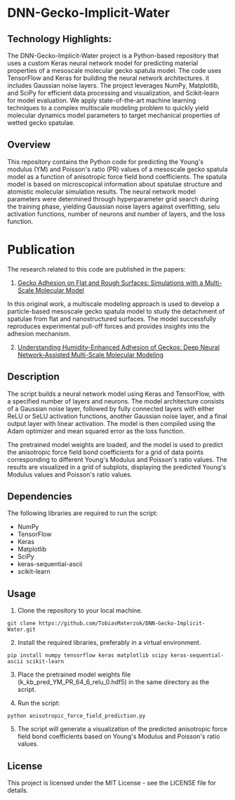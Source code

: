 # DNN-Gecko-Implicit-Water

## Technology Highlights:

The DNN-Gecko-Implicit-Water project is a Python-based repository that uses a custom Keras neural network model for predicting material properties of a mesoscale molecular gecko spatula model. The code uses TensorFlow and Keras for building the neural network architectures. it includes Gaussian noise layers. The project leverages NumPy, Matplotlib, and SciPy for efficient data processing and visualization, and Scikit-learn for model evaluation. We apply state-of-the-art machine learning techniques to a complex multiscale modeling problem to quickly yield molecular dynamics model parameters to target mechanical properties of wetted gecko spatulae.

## Overview

This repository contains the Python code for predicting the Young's modulus (YM) and Poisson's ratio (PR) values of a mesoscale gecko spatula model as a function of anisotropic force field bond coefficients. The spatula model is based on microscopical information about spatulae structure and atomistic molecular simulation results. The neural network model parameters were determined through hyperparameter grid search during the training phase, yielding Gaussian noise layers against overfitting, selu activation functions, number of neurons and number of layers, and the loss function.

# Publication

The research related to this code are published in the papers:
 1. [Gecko Adhesion on Flat and Rough Surfaces: Simulations with a Multi-Scale Molecular Model](https://onlinelibrary.wiley.com/doi/full/10.1002/smll.202206085)

In this original work, a multiscale modeling approach is used to develop a particle-based mesoscale gecko spatula model to study the detachment of spatulae from flat and nanostructured surfaces. The model successfully reproduces experimental pull-off forces and provides insights into the adhesion mechanism.

 2. [Understanding Humidity-Enhanced Adhesion of Geckos: Deep Neural Network-Assisted Multi-Scale Molecular Modeling](https://doi.org/10.1002/smll.202206085)


## Description

The script builds a neural network model using Keras and TensorFlow, with a specified number of layers and neurons. The model architecture consists of a Gaussian noise layer, followed by fully connected layers with either ReLU or SeLU activation functions, another Gaussian noise layer, and a final output layer with linear activation. The model is then compiled using the Adam optimizer and mean squared error as the loss function.

The pretrained model weights are loaded, and the model is used to predict the anisotropic force field bond coefficients for a grid of data points corresponding to different Young's Modulus and Poisson's ratio values. The results are visualized in a grid of subplots, displaying the predicted Young's Modulus values and Poisson's ratio values.

## Dependencies

The following libraries are required to run the script:
- NumPy
- TensorFlow
- Keras
- Matplotlib
- SciPy
- keras-sequential-ascii
- scikit-learn
    
## Usage

1. Clone the repository to your local machine.

```
git clone https://github.com/TobiasMaterzok/DNN-Gecko-Implicit-Water.git
```

2. Install the required libraries, preferably in a virtual environment.

```
pip install numpy tensorflow keras matplotlib scipy keras-sequential-ascii scikit-learn
```

3. Place the pretrained model weights file (k_kb_pred_YM_PR_64_6_relu_0.hdf5) in the same directory as the script.

4. Run the script:

```
python anisotropic_force_field_prediction.py
```

5. The script will generate a visualization of the predicted anisotropic force field bond coefficients based on Young's Modulus and Poisson's ratio values.

## License

This project is licensed under the MIT License - see the LICENSE file for details.    
